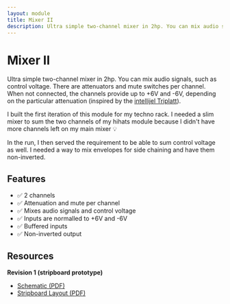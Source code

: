 ```yaml
---
layout: module
title: Mixer II
description: Ultra simple two-channel mixer in 2hp. You can mix audio signals, such as control voltage.
---
```


<!-- image: modules/vcf/Bumm-Bumm-Garage-VCF-Rev3.jpg -->

# Mixer II

Ultra simple two-channel mixer in 2hp. You can mix audio signals, such as control voltage. There are attenuators and mute switches per channel. When not connected, the channels provide up to +6V and -6V, depending on the particular attenuation (inspired by the [intellijel Triplatt](https://intellijel.com/shop/eurorack/triplatt/)).

I built the first iteration of this module for my techno rack. I needed a slim mixer to sum the two channels of my hihats module because I didn't have more channels left on my main mixer 💡

In the run, I then served the requirement to be able to sum control voltage as well. I needed a way to mix envelopes for side chaining and have them non-inverted.

## Features

* ✅ 2 channels
* ✅ Attenuation and mute per channel
* ✅ Mixes audio signals and control voltage
* ✅ Inputs are normalled to +6V and -6V
* ✅ Buffered inputs
* ✅ Non-inverted output

## Resources

**Revision 1 (stripboard prototype)** 

* [Schematic (PDF)](Rev1/Bumm-Bumm-Garage-Mixer-II-Rev1-Schematic.pdf)
* [Stripboard Layout (PDF)](Rev1/Bumm-Bumm-Garage-Mixer-II-Rev1-Breadboard-Layout.pdf)
